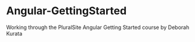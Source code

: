 # Angular-GettingStarted
Working through the PluralSite Angular Getting Started course by Deborah Kurata
